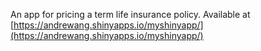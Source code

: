 An app for pricing a term life insurance policy. Available at [https://andrewang.shinyapps.io/myshinyapp/](https://andrewang.shinyapps.io/myshinyapp/)
